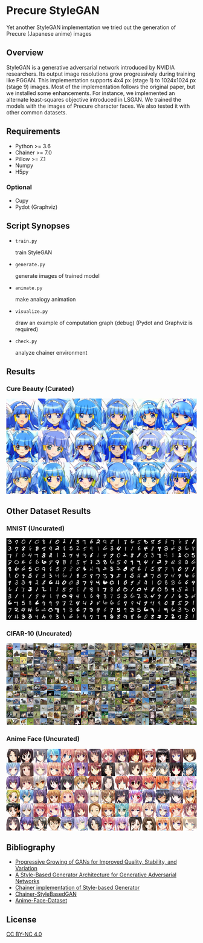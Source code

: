 # Precure StyleGAN

Yet another StyleGAN implementation we tried out the generation of Precure (Japanese anime) images

## Overview

StyleGAN is a generative adversarial network introduced by NVIDIA researchers.
Its output image resolutions grow progressively during training like PGGAN.
This implementation supports 4x4 px (stage 1) to 1024x1024 px (stage 9) images.
Most of the implementation follows the original paper, but we installed some enhancements.
For instance, we implemented an alternate least-squares objective introduced in LSGAN.
We trained the models with the images of Precure character faces.
We also tested it with other common datasets.

## Requirements

- Python >= 3.6
- Chainer >= 7.0
- Pillow >= 7.1
- Numpy
- H5py

### Optional

- Cupy
- Pydot (Graphviz)

## Script Synopses

- `train.py`

  train StyleGAN

- `generate.py`

  generate images of trained model

- `animate.py`

  make analogy animation

- `visualize.py`

  draw an example of computation graph (debug) (Pydot and Graphviz is required)

- `check.py`

  analyze chainer environment

## Results

### Cure Beauty (Curated)

![Cure Beauty](examples/beauty.png)

## Other Dataset Results

### MNIST (Uncurated)

![MNIST](examples/mnist.png)

### CIFAR-10 (Uncurated)

![CIFAR-10](examples/cifar-10.png)

### Anime Face (Uncurated)

![Anime Face](examples/anime.png)

## Bibliography

- [Progressive Growing of GANs for Improved Quality, Stability, and Variation](https://arxiv.org/abs/1710.10196)
- [A Style-Based Generator Architecture for Generative Adversarial Networks](https://arxiv.org/abs/1812.04948)
- [Chainer implementation of Style-based Generator](https://github.com/pfnet-research/chainer-stylegan)
- [Chainer-StyleBasedGAN](https://github.com/RUTILEA/Chainer-StyleBasedGAN)
- [Anime-Face-Dataset](https://github.com/Mckinsey666/Anime-Face-Dataset)

## License

[CC BY-NC 4.0](LICENSE)

